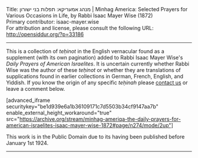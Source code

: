 <html>
<head></head>
<body>
Title: מנהג אמעריקא: תפלות בני ישורון | Minhag America: Selected Prayers for Various Occasions in Life, by Rabbi Isaac Mayer Wise (1872)<br />
Primary contributor: isaac-mayer.wise<br />
For attribution and license, please consult the following URL: <a href="http://opensiddur.org/?p=33186">http://opensiddur.org/?p=33186</a>
<p />
<hr />

This is a collection of <em>teḥinot</em> in the English vernacular found as a supplement (with its own pagination) added to Rabbi Isaac Mayer Wise's <em>Daily Prayers of American Israelites</em>. It is uncertain currently whether Rabbi Wise was the author of these <em>teḥinot</em> or whether they are translations of supplications found in earlier collections in German, French, English, and Yiddish. If you know the origin of any specific <em>teḥinah</em> please <a href="/contact/">contact us</a> or leave a comment below.

[advanced_iframe securitykey="be1d939e6a1b36109171c7d5503b34cf9147aa7b" enable_external_height_workaround="true" src="https://archive.org/stream/minhag-ameriqa-the-daily-prayers-for-american-israelites-isaac-mayer-wise-1872#page/n274/mode/2up"]

This work is in the Public Domain due to its having been published before January 1st 1924.

<hr />

<div class="english">

</div>
</body>
</html>